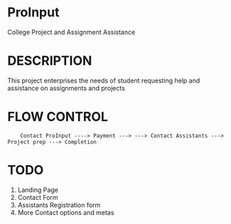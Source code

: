 ProInput
===================

College Project and Assignment Assistance


# DESCRIPTION
This project enterprises the needs of student requesting help and assistance on assignments and projects


# FLOW CONTROL

```
    Contact ProInput ----> Payment ---> ---> Contact Assistants ---> Project prep ---> Completion
```

# TODO

1. Landing Page 
2. Contact Form
3. Assistants Registration form
5. More Contact options and metas
